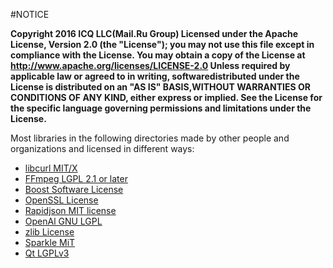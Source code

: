 #NOTICE

**Copyright 2016 ICQ LLC(Mail.Ru Group) Licensed under the Apache License, Version 2.0 (the "License"); you may not use this file except in compliance with the License. You may obtain a copy of the License at http://www.apache.org/licenses/LICENSE-2.0 Unless required by applicable law or agreed to in writing, softwaredistributed under the License is distributed on an "AS IS" BASIS,WITHOUT WARRANTIES OR CONDITIONS OF ANY KIND, either express or implied. See the License for the specific language governing permissions and limitations under the License.**

Most libraries in the following directories made by other people and organizations and licensed in different ways:

* [libcurl MIT/X]
* [FFmpeg LGPL 2.1 or later]
* [ Boost Software License]
* [OpenSSL License]
* [Rapidjson MIT license]
* [OpenAl GNU LGPL]
* [zlib License]
* [Sparkle MiT]
* [Qt LGPLv3]

 

[libcurl MIT/X]: <https://curl.haxx.se/docs/copyright.html>
[FFmpeg LGPL 2.1 or later]: <https://www.ffmpeg.org/legal.html>
[ Boost Software License]: <http://www.boost.org/users/license.html>
[OpenSSL License]: <https://www.openssl.org/source/license.html>
[Rapidjson MIT license]: <http://rapidjson.org/md_doc_faq.html>
[OpenAl GNU LGPL]: <http://wwww.openal.org/al_osx/>
[zlib License]: <http://www.zlib.net/zlib_license.html>
[Sparkle MiT]: <https://sparkle-project.org/>
[Qt LGPLv3]: <http://www.qt.io/licensing/>